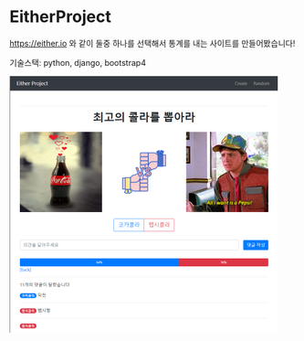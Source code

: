 # EitherProject

https://either.io 와 같이 둘중 하나를 선택해서 통계를 내는 사이트를 만들어봤습니다!

 기술스택: python, django, bootstrap4

<img src="/img/image-20200427215221703.png" alt="image-20200427215221703" style="zoom:50%;" />

